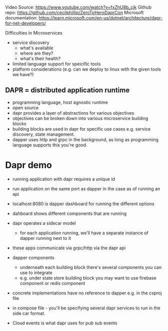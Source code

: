 Video Source: https://www.youtube.com/watch?v=fxZhU8b_cjk
Github repo: https://github.com/cecilphillip/ZeroToHeroDaprCon
Microsoft documentation: https://learn.microsoft.com/en-us/dotnet/architecture/dapr-for-net-developers/

Difficulties in Microservices
- service discovery
    - what's available 
    - where are they?
    - what's their health?
- limited language support for speicific tools
- platform considerations (e.g. can we deploy to linux with the given tools we have?)

## DAPR = distributed application runtime
- programming language, host agnostic runtime
- open source
- dapr provides a layer of abstractions for various objectives
- objectives can be broken down into various microservice building blocks
- building blocks are used in dapr for specific use cases e.g. service discovery, state management.
- dapper uses http and grpc in the background, as long as programming language supports this you're good.

# Dapr demo
- running application with dapr requires a unique id
- run application on the same port as dapper in the case as of running an api
- localhost:8080 is dapper dashboard for running the different options
- dahboard shows different components that are running
- dapr operates a sidecar model
    - for each application running, we'll have a separate instance of dapper running next to it
- these apps communicate via grpc/http via the dapr api
- dapper components
    - underneath each building block there's several components you can use to integrate
    - e.g. under state store building block you may want to use firebase component or redis component


- concrete implementations have no reference to dapper e.g. in the csproj file
- in compose file - you'll be specifying several dapr services to run in the side car format.
- Cloud events is what dapr uses for pub sub events
